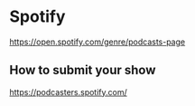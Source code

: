# Spotify
https://open.spotify.com/genre/podcasts-page

## How to submit your show
https://podcasters.spotify.com/
